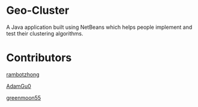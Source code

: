 # Geo-Cluster

A Java application built using NetBeans which helps people implement and test their clustering algorithms.

# Contributors

[rambotzhong](https://github.com/rambotzhong)

[AdamGu0](https://github.com/AdamGu0)

[greenmoon55](https://github.com/greenmoon55)
